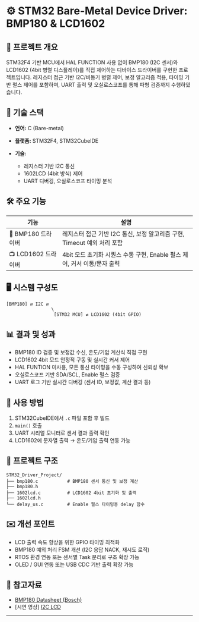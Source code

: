 # ⚙️ STM32 Bare-Metal Device Driver: BMP180 & LCD1602

## 📖 프로젝트 개요

STM32F4 기반 MCU에서 HAL FUNCTION 사용 없이 BMP180 (I2C 센서)와 LCD1602 (4bit 병렬 디스플레이)를 직접 제어하는 디바이스 드라이버를 구현한 프로젝트입니다.
레지스터 접근 기반 I2C/비동기 병렬 제어, 보정 알고리즘 적용, 타이밍 기반 펄스 제어를 포함하며, UART 출력 및 오실로스코프를 통해 파형 검증까지 수행하였습니다.

## 🚀 기술 스택

* **언어:** C (Bare-metal)
* **플랫폼:** STM32F4, STM32CubeIDE
* **기술:**

  * 레지스터 기반 I2C 통신
  * 1602LCD (4bit 방식) 제어
  * UART 디버깅, 오실로스코프 타이밍 분석

## 🛠 주요 기능

| 기능                             | 설명                                               |
| ------------------------------ | ------------------------------------------------ |
| 📝 BMP180 드라이버                 | 레지스터 접근 기반 I2C 통신, 보정 알고리즘 구현, Timeout 예외 처리 포함  |
| 📺 LCD1602 드라이버                | 4bit 모드 초기화 시퀀스 수동 구현, Enable 펄스 제어, 커서 이동/문자 출력 |

## 🖥 시스템 구성도

```
[BMP180] ⇄ I2C ⇄
                 \
                  [STM32 MCU] ⇄ LCD1602 (4bit GPIO)
```

## 📊 결과 및 성과

* BMP180 ID 검증 및 보정값 수신, 온도/기압 계산식 직접 구현
* LCD1602 4bit 모드 안정적 구동 및 실시간 커서 제어
* HAL FUNTION 미사용, 모든 통신 타이밍을 수동 구성하여 신뢰성 확보
* 오실로스코프 기반 SDA/SCL, Enable 펄스 검증
* UART 로그 기반 실시간 디버깅 (센서 ID, 보정값, 계산 결과 등)

## 📝 사용 방법

1. STM32CubeIDE에서 `.c` 파일 포함 후 빌드
2. `main()` 호출
3. UART 시리얼 모니터로 센서 결과 출력 확인
4. LCD1602에 문자열 출력 → 온도/기압 출력 연동 가능

## 📁 프로젝트 구조

```
STM32_Driver_Project/
├── bmp180.c           # BMP180 센서 통신 및 보정 계산
├── bmp180.h
├── 1602lcd.c          # LCD1602 4bit 초기화 및 출력
├── 1602lcd.h
└── delay_us.c         # Enable 펄스 타이밍용 delay 함수
```

## ✉️ 개선 포인트

* LCD 출력 속도 향상을 위한 GPIO 타이밍 최적화
* BMP180 예외 처리 FSM 개선 (I2C 응답 NACK, 재시도 로직)
* RTOS 환경 연동 또는 센서별 Task 분리로 구조 확장 가능
* OLED / GUI 연동 또는 USB CDC 기반 출력 확장 가능

## 🔗 참고자료

* [BMP180 Datasheet (Bosch)](https://cdn-shop.adafruit.com/datasheets/BST-BMP180-DS000-09.pdf)
* \[시연 영상] [I2C LCD](https://youtu.be/vb9hNxRs9ak)

---
